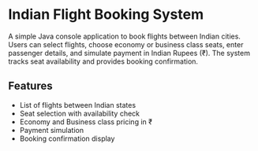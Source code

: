 # Indian Flight Booking System

A simple Java console application to book flights between Indian cities. Users can select flights, choose economy or business class seats, enter passenger details, and simulate payment in Indian Rupees (₹). The system tracks seat availability and provides booking confirmation.

## Features

- List of flights between Indian states
- Seat selection with availability check
- Economy and Business class pricing in ₹
- Payment simulation
- Booking confirmation display

